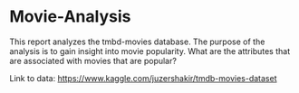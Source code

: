 # Movie-Analysis

This report analyzes the tmbd-movies database. The purpose of the analysis is to gain insight into movie popularity. What are the attributes that are associated with movies that are popular?

Link to data: https://www.kaggle.com/juzershakir/tmdb-movies-dataset 
